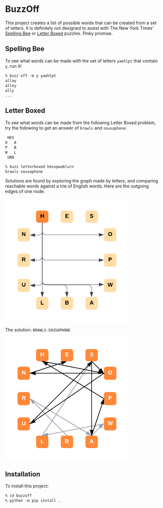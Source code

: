 # BuzzOff

This project creates a list of possible words that can be created from a set of letters.
It is definitely not designed to assist with The New York Times' [Spelling Bee](https://www.nytimes.com/puzzles/spelling-bee) or [Letter Boxed](https://www.nytimes.com/puzzles/letter-boxed) puzzles.
Pinky promise.

## Spelling Bee

To see what words can be made with the set of letters `yaehlpt` that contain `y`, run it!

```console
% buzz off -m y yaehlpt
allay
alley
ally
...
```

## Letter Boxed

To see what words can be made from the following Letter Boxed problem, try the following to get an answer of `brawls` and `sousaphone`:

```console
 HES
O   A
P   B
W   L
 URN
```

```console
% buzz letterboxed hesopwablurn
brawls sousaphone
```

Solutions are found by exploring the graph made by letters, and comparing reachable words against a trie of English words.
Here are the outgoing edges of one node:

![Outgoing edges of one node to all other nodes except the neighbors on its same side](img/one-node.png "Outgoing Edges of One Node")

The solution: `BRAWLS-SOUSAPHONE`

![Solution to Letter Boxed problem](img/solution.png "Letter Boxed Solution")

## Installation

To install this project:

```console
% cd buzzoff
% python -m pip install .
```
